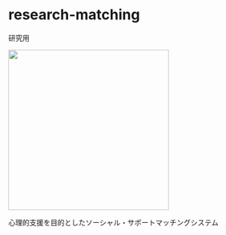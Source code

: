 # research-matching
研究用

<img src="https://user-images.githubusercontent.com/90143019/165062158-0bee35a4-c7b8-4797-8568-5b3570137c4f.png" width="320px">

心理的支援を目的としたソーシャル・サポートマッチングシステム
